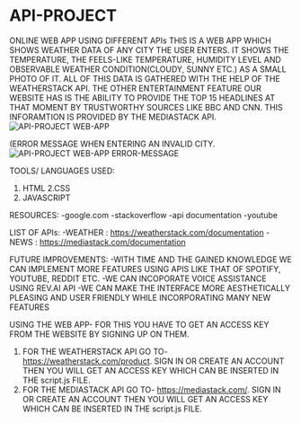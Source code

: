 # API-PROJECT
ONLINE WEB APP USING DIFFERENT APIs 
THIS IS A WEB APP WHICH SHOWS WEATHER DATA OF ANY CITY THE USER ENTERS. IT SHOWS THE TEMPERATURE, THE FEELS-LIKE TEMPERATURE, HUMIDITY LEVEL AND OBSERVABLE WEATHER CONDITION(CLOUDY, SUNNY ETC.)
AS A SMALL PHOTO OF IT. ALL OF THIS DATA IS GATHERED WITH THE HELP OF THE WEATHERSTACK API.
THE OTHER ENTERTAINMENT FEATURE OUR WEBSITE HAS IS THE ABILITY TO PROVIDE THE TOP 15 HEADLINES AT THAT MOMENT BY TRUSTWORTHY SOURCES LIKE BBC AND CNN. THIS INFORAMTION IS PROVIDED BY THE MEDIASTACK API.
![API-PROJECT WEB-APP](https://user-images.githubusercontent.com/75490384/109407940-0d091680-79ab-11eb-8561-7083fd4487e4.png)

(ERROR MESSAGE WHEN ENTERING AN INVALID CITY.
![API-PROJECT WEB-APP ERROR-MESSAGE](https://user-images.githubusercontent.com/75490384/109407975-4b063a80-79ab-11eb-9595-5beb70a31cc7.png)


TOOLS/ LANGUAGES USED:
1. HTML
2.CSS 
3. JAVASCRIPT

RESOURCES:
-google.com
-stackoverflow
-api documentation
-youtube

LIST OF APIs:
-WEATHER : https://weatherstack.com/documentation
-NEWS : https://mediastack.com/documentation

FUTURE IMPROVEMENTS:
-WITH TIME AND THE GAINED KNOWLEDGE WE CAN IMPLEMENT MORE FEATURES USING APIS LIKE THAT OF SPOTIFY, YOUTUBE, REDDIT ETC.
-WE CAN INCOPORATE VOICE ASSISTANCE USING REV.AI API
-WE CAN MAKE THE INTERFACE MORE AESTHETICALLY PLEASING AND USER FRIENDLY WHILE INCORPORATING MANY NEW FEATURES


USING THE WEB APP-
FOR THIS YOU HAVE TO GET AN ACCESS KEY FROM THE WEBSITE BY SIGNING UP ON THEM.
1. FOR THE WEATHERSTACK API GO TO- https://weatherstack.com/product. SIGN IN OR CREATE AN ACCOUNT THEN YOU WILL GET AN ACCESS KEY WHICH CAN BE INSERTED IN THE script.js FILE.
2. FOR THE MEDIASTACK API GO TO- https://mediastack.com/. SIGN IN OR CREATE AN ACCOUNT THEN YOU WILL GET AN ACCESS KEY WHICH CAN BE INSERTED IN THE script.js FILE.


